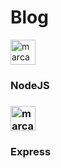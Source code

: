 <h1> Blog </h1>


<img alt="marcação" width="40" aling="left" src="https://w7.pngwing.com/pngs/628/269/png-transparent-check-mark-computer-icons-checkbox-others-angle-rectangle-logo.png"> 
<h3 aling="left">NodeJS<h3>
<img alt="marcação" width="40" aling="left" src="https://w7.pngwing.com/pngs/628/269/png-transparent-check-mark-computer-icons-checkbox-others-angle-rectangle-logo.png"> 
  <h3 aling="left">Express<h3>
